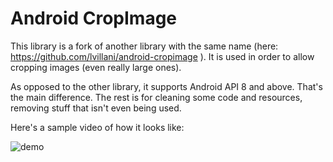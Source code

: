 # Android CropImage

This library is a fork of another library with the same name (here: https://github.com/lvillani/android-cropimage ). It is used in order to allow cropping images (even really large ones).

As opposed to the other library, it supports Android API 8 and above. That's the main difference. The rest is for cleaning some code and resources, removing stuff that isn't even being used.

Here's a sample video of how it looks like:


![demo](https://raw.githubusercontent.com/AndroidDeveloperLB/android-cropimage/master/demo.gif)
